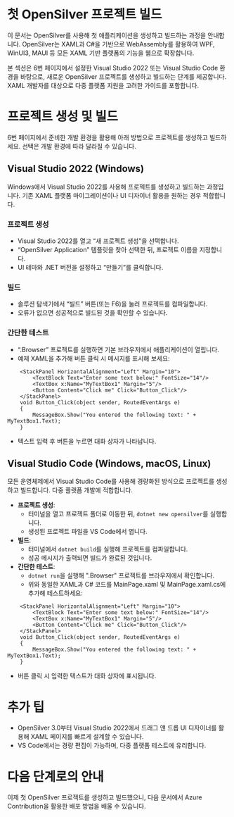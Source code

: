 # 첫 OpenSilver 프로젝트 빌드  
이 문서는 OpenSilver를 사용해 첫 애플리케이션을 생성하고 빌드하는 과정을 안내합니다. OpenSilver는 XAML과 C#을 기반으로 WebAssembly를 활용하여 WPF, WinUI3, MAUI 등 모든 XAML 기반 플랫폼의 기능을 웹으로 확장합니다.

본 섹션은 6번 페이지에서 설정한 Visual Studio 2022 또는 Visual Studio Code 환경을 바탕으로, 새로운 OpenSilver 프로젝트를 생성하고 빌드하는 단계를 제공합니다. XAML 개발자를 대상으로 다중 플랫폼 지원을 고려한 가이드를 포함합니다.

# 프로젝트 생성 및 빌드  
6번 페이지에서 준비한 개발 환경을 활용해 아래 방법으로 프로젝트를 생성하고 빌드하세요. 선택은 개발 환경에 따라 달라질 수 있습니다.

## Visual Studio 2022 (Windows)  
Windows에서 Visual Studio 2022를 사용해 프로젝트를 생성하고 빌드하는 과정입니다. 기존 XAML 플랫폼 마이그레이션이나 UI 디자이너 활용을 원하는 경우 적합합니다.  

### 프로젝트 생성
  - Visual Studio 2022를 열고 “새 프로젝트 생성”을 선택합니다.  
  - “OpenSilver Application” 템플릿을 찾아 선택한 뒤, 프로젝트 이름을 지정합니다.  
  - UI 테마와 .NET 버전을 설정하고 “만들기”를 클릭합니다.  
### 빌드
  - 솔루션 탐색기에서 “빌드” 버튼(또는 F6)을 눌러 프로젝트를 컴파일합니다.  
  - 오류가 없으면 성공적으로 빌드된 것을 확인할 수 있습니다.  

### 간단한 테스트
  - “.Browser” 프로젝트를 실행하면 기본 브라우저에서 애플리케이션이 열립니다.  
  - 예제 XAML을 추가해 버튼 클릭 시 메시지를 표시해 보세요:  

```
    <StackPanel HorizontalAlignment="Left" Margin="10">  
        <TextBlock Text="Enter some text below:" FontSize="14"/>  
        <TextBox x:Name="MyTextBox1" Margin="5"/>  
        <Button Content="Click me" Click="Button_Click"/>  
    </StackPanel>  
    void Button_Click(object sender, RoutedEventArgs e)  
    {  
        MessageBox.Show("You entered the following text: " + MyTextBox1.Text);  
    }  
```
  - 텍스트 입력 후 버튼을 누르면 대화 상자가 나타납니다.

## Visual Studio Code (Windows, macOS, Linux)  
모든 운영체제에서 Visual Studio Code를 사용해 경량화된 방식으로 프로젝트를 생성하고 빌드합니다. 다중 플랫폼 개발에 적합합니다.  
- **프로젝트 생성**:  
  - 터미널을 열고 프로젝트 폴더로 이동한 뒤, `dotnet new opensilver`를 실행합니다.  
  - 생성된 프로젝트 파일을 VS Code에서 엽니다.  
- **빌드**:  
  - 터미널에서 `dotnet build`를 실행해 프로젝트를 컴파일합니다.  
  - 성공 메시지가 출력되면 빌드가 완료된 것입니다.  
- **간단한 테스트**:  
  - `dotnet run`을 실행해 ".Browser" 프로젝트를 브라우저에서 확인합니다.  
  - 위와 동일한 XAML과 C# 코드를 MainPage.xaml 및 MainPage.xaml.cs에 추가해 테스트하세요:  

```
    <StackPanel HorizontalAlignment="Left" Margin="10">  
        <TextBlock Text="Enter some text below:" FontSize="14"/>  
        <TextBox x:Name="MyTextBox1" Margin="5"/>  
        <Button Content="Click me" Click="Button_Click"/>  
    </StackPanel>  
    void Button_Click(object sender, RoutedEventArgs e)  
    {  
        MessageBox.Show("You entered the following text: " + MyTextBox1.Text);  
    }  
```    

  - 버튼 클릭 시 입력한 텍스트가 대화 상자에 표시됩니다.

# 추가 팁  
- OpenSilver 3.0부터 Visual Studio 2022에서 드래그 앤 드롭 UI 디자이너를 활용해 XAML 페이지를 빠르게 설계할 수 있습니다.  
- VS Code에서는 경량 편집이 가능하며, 다중 플랫폼 테스트에 유리합니다.  

# 다음 단계로의 안내  
이제 첫 OpenSilver 프로젝트를 생성하고 빌드했으니, 다음 문서에서 Azure Contribution을 활용한 배포 방법을 배울 수 있습니다.